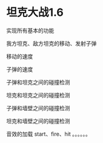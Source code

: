 # 坦克大战1.6 

实现所有基本的功能 

我方坦克、敌方坦克的移动、发射子弹 

移动的速度 

子弹的速度 

子弹和坦克之间的碰撞检测 

坦克和坦克之间的碰撞检测 

子弹和墙壁之间的碰撞检测 

坦克和墙壁之间的碰撞检测 

音效的加载 start、fire、hit 。。。。。。

